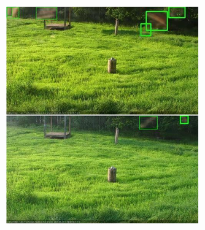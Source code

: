 ![20200621-182418-183419](in2/20200621/20200621-182418-183419_0_.jpg)
![20200621-184433-185434](in2/20200621/20200621-184433-185434_0_.jpg)
